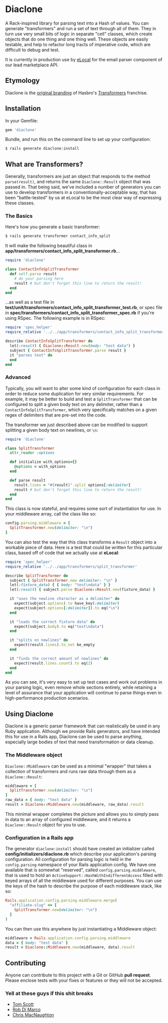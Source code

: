 # Diaclone

A Rack-inspired library for parsing text into a Hash of values. You can
generate "transformers" and run a set of text through all of them. They
in turn use very small bits of logic in separate "cell" classes, which
create objects that do one thing and one thing well. These objects are
easily testable, and help to refactor long tracts of imperative code,
which are difficult to debug and test.

It is currently in production use by [eLocal](http://elocal.com) for
the email parser component of our lead marketplace API.

## Etymology

Diaclone is the [original branding](http://en.wikipedia.org/wiki/Diaclone)
of Hasbro's [Transformers](http://en.wikipedia.org/wiki/Transformers)
franchise.

## Installation

In your Gemfile:

```ruby
gem 'diaclone'
```

Bundle, and run this on the command line to set up your configuration:

```bash
$ rails generate diaclone:install
```

## What are Transformers?

Generally, transformers are just an object that responds to the method
`parse(result)`, and returns the same `Diaclone::Result` object that was
passed in. That being said, we've included a number of generators you
can use to develop transformers in a conventionally-acceptable way, that
has been "battle-tested" by us at eLocal to be the most clear way of
expressing these classes.

### The Basics

Here's how you generate a basic transformer:

```bash
$ rails generate transformer contact_info_split
```

It will make the following beautiful class in
**app/transformers/contact_info_split_transformer.rb**...

```ruby
require 'diaclone'

class ContactInfoSplitTransformer
  def self.parse result
    # do your parsing here
    result # but don't forget this line to return the result!
  end
end
```

...as well as a test file in **test/unit/transformers/contact_info_split_transformer_test.rb**,
or spec file in **spec/transformers/contact_info_split_transformer_spec.rb** if
you're using RSpec. The following example is in RSpec:

```ruby
require 'spec_helper'
require_relative '../../app/transformers/contact_info_split_transformer'

describe ContactInfoSplitTransformer do
  let(:result) { Diaclone::Result.new(body: "test data") }
  subject { ContactInfoSplitTransformer.parse result }
  it "parses text" do
  end
end
```

### Advanced

Typically, you will want to alter some kind of configuration for each
class in order to reduce some duplication for very similar requirements.
For example, it may be better to build and test a `SplitTransformer`
that can be configured to split a given body text on any delimiter,
rather than a `ContactInfoSplitTransformer`, which very specifically
matches on a given regex of delimiters that are pre-set into the code.

The transformer we just described above can be modified to support
splitting a given body text on newlines, or `\n`:

```ruby
require 'diaclone'

class SplitTransformer
  attr_reader :options

  def initialize with_options={}
    @options = with_options
  end

  def parse result
    result.lines = "#{result}".split options[:delimiter]
    result # but don't forget this line to return the result!
  end
end
```

This class is now stateful, and requires some sort of instantiation for
use. In your middleware array, call the class like so:

```ruby
config.parsing.middleware = [
  SplitTransformer.new(delimiter: "\n")
]
```

You can also test the way that this class transforms a `Result` object
into a workable piece of data. Here is a test that could be written for
this particular class, based off of code that we actually use at
**eLocal**:

```ruby
require 'spec_helper'
require_relative '../../app/transformers/split_transformer'

describe SplitTransformer do
  subject { SplitTransformer.new delimiter: "\n" }
  let(:fixture_data) { { body: "test\ndata" } }
  let(:result) { subject.parse Diaclone::Result.new(fixture_data) }

  it "uses the newline character as a delimiter" do
    expect(subject.options).to have_key(:delimiter)
    expect(subject.options[:delimiter]).to eq("\n")
  end

  it "loads the correct fixture data" do
    expect(subject.body).to eq("test\ndata")
  end

  it "splits on newlines" do
    expect(result.lines).to_not be_empty
  end

  it "finds the correct amount of newlines" do
    expect(result.lines.count).to eq(2)
  end
end
```

As you can see, it's very easy to set up test cases and work out
problems in your parsing logic, even remove whole sections entirely,
while retaining a level of assurance that your application will continue
to parse things even in high-performance production scenarios.

## Using Diaclone

Diaclone is a generic parser framework that can realistically be used in
any Ruby application. Although we provide Rails generators, and have
intended this for use in a Rails app, Diaclone can be used to parse
anything, especially large bodies of text that need transformation or
data cleanup.

### The Middleware object

`Diaclone::Middleware` can be used as a minimal "wrapper" that takes
a collection of transformers and runs raw data through them as a
`Diaclone::Result`:

```ruby
middleware = [
  SplitTransformer.new(delimiter: "\n")
]
raw_data = { body: "test data" }
result = Diaclone::Middleware.new(middleware, raw_data).result
```

This minimal wrapper completes the picture and allows you to simply pass
in data to an array of configured middleware, and it returns a
`Diaclone::Result` object for you to use.

### Configuration in a Rails app

The generator `diaclone:install` should have created an initializer
called **config/initializers/diaclone.rb** which describe your
application's parsing configuration. All configuration for parsing logic
is held in the `config.parsing` namespace of your Rails application
config. We have one available that is somewhat "reserved", called
`config.parsing.middleware`, that is used to hold an
`ActiveSupport::HashWithIndifferentAccess` filled with keyed arrays of
all the middleware used for different purposes. You can use the keys of
the hash to describe the purpose of each middleware stack, like so:

```ruby
Rails.application.config.parsing.middleware.merge(
  "affiliate-slug" => [
    SplitTransformer.new(delimiter: "\n")
  ]
)
```

You can then use this anywhere by just instantiating a Middleware
object:

```ruby
middleware = Rails.application.config.parsing.middleware
data = { body: "test data" }
result = Diaclone::Middleware.new(middleware, data).result
```

## Contributing

Anyone can contribute to this project with a Git or GitHub **pull
request**. Please enclose tests with your fixes or features or they will
not be accepted.

### Yell at these guys if this shit breaks

- [Tom Scott](http://psychedeli.ca)
- [Rob Di Marco](http://innovationontherun.com/)
- [Chris MacNaughton](http://chrismacnaughton.com/)
